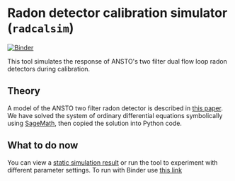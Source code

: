 # Radon detector calibration simulator (`radcalsim`)


[![Binder](https://mybinder.org/badge.svg)](https://mybinder.org/v2/gh/agriff86/radcalsim/master?filepath=calibration_simulation.ipynb)

This tool simulates the response of ANSTO's two filter dual flow loop radon detectors during calibration.

## Theory

A model of the ANSTO two filter radon detector is described in [this paper](https://www.atmos-meas-tech.net/9/2689/2016/).  We have solved the system of ordinary differential equations symbolically using [SageMath](https://www.sagemath.org/), then copied the solution into Python code.

## What to do now

You can view a [static simulation result](https://github.com/agriff86/radcalsim/blob/master/calibration_simulation.ipynb) or run the tool to experiment with different parameter settings.  To run with Binder use [this link](https://mybinder.org/v2/gh/agriff86/radcalsim/master?filepath=calibration_simulation.ipynb)

